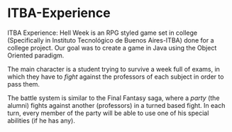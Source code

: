 # ITBA-Experience
  ITBA Experience: Hell Week is an RPG styled game set in college (Specifically in Instituto Tecnológico de Buenos Aires-ITBA) done for a college project. Our goal was to create a game in Java using the Object Oriented paradigm.

  The main character is a student trying to survive a week full of exams, in which they have to _fight_ against the professors
of each subject in order to pass them.

  The battle system is similar to the Final Fantasy saga, where a _party_ (the alumni) fights against another (professors) in a turned based fight. In each turn, every member of the party will be able to use one of his special abilities (if he has any).
